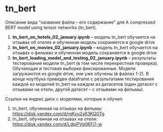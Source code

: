 # tn_bert

Описание вида "название файла – его содержание" для 
A compressed BERT model using tensor networks
(tn_bert).

1) **tn_bert_on_hotels_02_january.ipynb**
– модель tn_bert обучается на отзывах об отелях и
обученная модель сохраняется в google drive
2) **tn_bert_on_movies_02_january.ipynb**
– модель tn_bert обучается на отзывах о фильмах и 
обученная модель сохраняется в google drive
3) **tn_bert_loading_model_and_testing_02_january.ipynb**
– результаты тестирования модели tn_bert
(в том числе перекрестная проверка). Обучающая и тестовая
выборки фиксированные.
Модели загружаются из google drive, они уже обучены
(в файлах 1-2).
В конце ноутбука приведен dataframe
с результатами тестирования каждой из моделей tn_bert
на каждом из датасетов (один датасет с отзывами на отели, 
другой датасет – с отзывами на фильмы).


Ссылки на яндекс диск с моделями, которые я обучил:
1) tn_bert, обученная на отзывах на фильмы:
https://disk.yandex.com/d/rgKvu2y63KQGTg
2) tn_bert, обученная на отзывах на отели:
https://disk.yandex.com/d/LdpjPVg0KFi7-w
